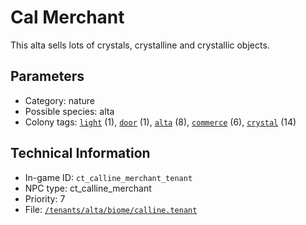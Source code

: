 # Cal Merchant

This alta sells lots of crystals, crystalline and crystallic objects.

## Parameters

- Category: nature
- Possible species: alta
- Colony tags: [`light`](https://ceterai.github.io/MyEnternia/Wiki/Tags/Light) (1), [`door`](https://ceterai.github.io/MyEnternia/Wiki/Tags/Door) (1), [`alta`](https://ceterai.github.io/MyEnternia/Wiki/Tags/Alta) (8), [`commerce`](https://ceterai.github.io/MyEnternia/Wiki/Tags/Commerce) (6), [`crystal`](https://ceterai.github.io/MyEnternia/Wiki/Tags/Crystal) (14)

## Technical Information

- In-game ID: `ct_calline_merchant_tenant`
- NPC type: ct_calline_merchant
- Priority: 7
- File: [`/tenants/alta/biome/calline.tenant`](https://github.com/Ceterai/Enternia/blob/main/tenants/alta/biome/calline.tenant)
